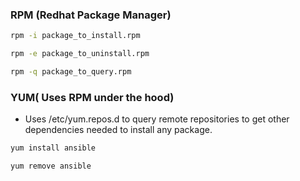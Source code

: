 ### RPM (Redhat Package Manager)

``` bash
rpm -i package_to_install.rpm
```

``` bash
rpm -e package_to_uninstall.rpm
```

``` bash
rpm -q package_to_query.rpm
```


### YUM( Uses RPM under the hood)

* Uses /etc/yum.repos.d to query remote repositories to get other dependencies needed to install any package.

``` bash
yum install ansible
```

``` bash
yum remove ansible
```

